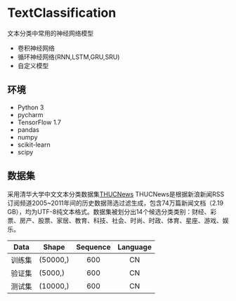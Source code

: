# TextClassification
文本分类中常用的神经网络模型
- 卷积神经网络
- 循环神经网络(RNN,LSTM,GRU,SRU)
- 自定义模型

## 环境

- Python 3
- pycharm 
- TensorFlow 1.7
- pandas
- numpy
- scikit-learn
- scipy

## 数据集

采用清华大学中文文本分类数据集[THUCNews](http://thuctc.thunlp.org/#%E4%B8%AD%E6%96%87%E6%96%87%E6%9C%AC%E5%88%86%E7%B1%BB%E6%95%B0%E6%8D%AE%E9%9B%86THUCNews)
THUCNews是根据新浪新闻RSS订阅频道2005~2011年间的历史数据筛选过滤生成，包含74万篇新闻文档（2.19 GB），均为UTF-8纯文本格式。数据集被划分出14个候选分类类别：财经、彩票、房产、股票、家居、教育、科技、社会、时尚、时政、体育、星座、游戏、娱乐。

  
|Data|Shape|Sequence|Language|
| ------ | ------ | :------: | :------: |
| 训练集 | (50000,) |600| CN |
| 验证集 | (5000,) |600| CN |
| 测试集 | (10000,) |600| CN |
  
